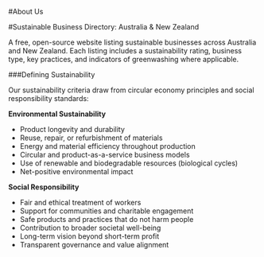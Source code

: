 #About Us

#Sustainable Business Directory: Australia & New Zealand

A free, open-source website listing sustainable businesses across Australia and New Zealand. Each listing includes a sustainability rating, business type, key practices, and indicators of greenwashing where applicable.

###Defining Sustainability

Our sustainability criteria draw from circular economy principles and social responsibility standards:

**Environmental Sustainability**

- Product longevity and durability
- Reuse, repair, or refurbishment of materials
- Energy and material efficiency throughout production
- Circular and product-as-a-service business models
- Use of renewable and biodegradable resources (biological cycles)
-  Net-positive environmental impact

**Social Responsibility**

-  Fair and ethical treatment of workers
-  Support for communities and charitable engagement
-  Safe products and practices that do not harm people
-  Contribution to broader societal well-being
-  Long-term vision beyond short-term profit
-  Transparent governance and value alignment
